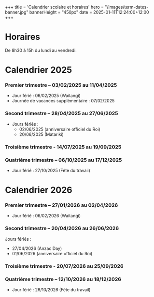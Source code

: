 +++
title = 'Calendrier scolaire et horaires'
hero = "/images/term-dates-banner.jpg"
bannerHeight = "450px"
date = 2025-01-11T12:24:00+12:00
+++

# Horaires

De 8h30 à 15h du lundi au vendredi.

# Calendrier 2025

### Premier trimestre – 03/02/2025 au 11/04/2025

- Jour férié : 06/02/2025 (Waitangi)
- Journée de vacances supplémentaire : 07/02/2025

### Second trimestre – 28/04/2025 au 27/06/2025

- Jours fériés :
  - 02/06/2025 (anniversaire officiel du Roi)
  - 20/06/2025 (Matariki)

### Troisième trimestre - 14/07/2025 au 19/09/2025

### Quatrième trimestre – 06/10/2025 au 17/12/2025

- Jour férié : 27/10/2025 (Fête du travail)

# Calendrier 2026

### Premier trimestre – 27/01/2026 au 02/04/2026

- Jour férié : 06/02/2026 (Waitangi)

### Second trimestre – 20/04/2026 au 26/06/2026

Jours fériés :
- 27/04/2026 (Anzac Day)
- 01/06/2026 (anniversaire officiel du Roi)

### Troisième trimestre - 20/07/2026 au 25/09/2026

### Quatrième trimestre – 12/10/2026 au 18/12/2026

- Jour férié : 26/10/2026 (Fête du travail)

